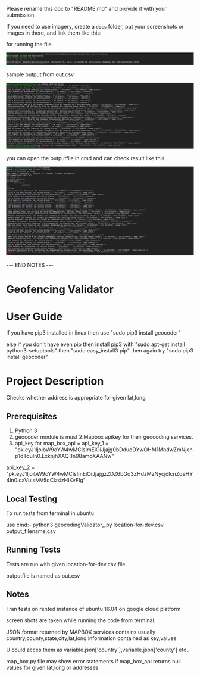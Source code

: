 
Please rename this doc to "README.md" and provide it with your submission.

If you need to use imagery, create a `docs` folder, put your screenshots or images in there, and link them like this:

for running the file 

<img src="docs/cmd.PNG" />

sample output from out.csv

<img src="docs/cmd_1.PNG" />

you can open the outputfile in cmd and can check result like this

<img src="docs/cmd_3.PNG" />


--- END NOTES ---

# Geofencing Validator 

# User Guide

If you have pip3 installed in linux 
then use "sudo pip3 install geocoder"

else if ypu don't have even pip 
then install pip3 with 
"sudo apt-get install python3-setuptools"
then  "sudo easy_install3 pip"
then again try "sudo pip3 install geocoder"

# Project Description

  Checks whether address is appropriate for given lat,long

## Prerequisites
1. Python 3
  1. geocoder module is must
2.Mapbox apikey for their geocoding services.
  2. api_key for map_box_api = 
  api_key_1 = "pk.eyJ1IjoibW9oYW4wMCIsImEiOiJjajg0bDdudDYwOHM1MndwZmNjenp1dTduIn0.LxknjhXAQ_1n98amoXAANw"

  api_key_2 = "pk.eyJ1IjoibW9oYW4wMCIsImEiOiJjajgzZDZ6bGo3ZHdzMzNycjdlcnZqeHY4In0.caVuIsMV5qClz4zHIKvFIg"



## Local Testing

To run tests from terminal in ubuntu 

use cmd:- python3 geocodingValidator_.py location-for-dev.csv output_filename.csv

## Running Tests
Tests are run with given location-for-dev.csv file 

outputfile is named as out.csv

## Notes
I ran tests on rented instance of ubuntu 16.04 on google cloud platform 

screen shots are taken while running the code from terminal.

JSON format returned by MAPBOX services contains usually country,county,state,city,lat,long information contained as key,values

U could acces them as variable.json['country'],variable.json['county'] etc..

map_box.py file may show  error statements  if map_box_api returns null values for given lat,long or addresses

